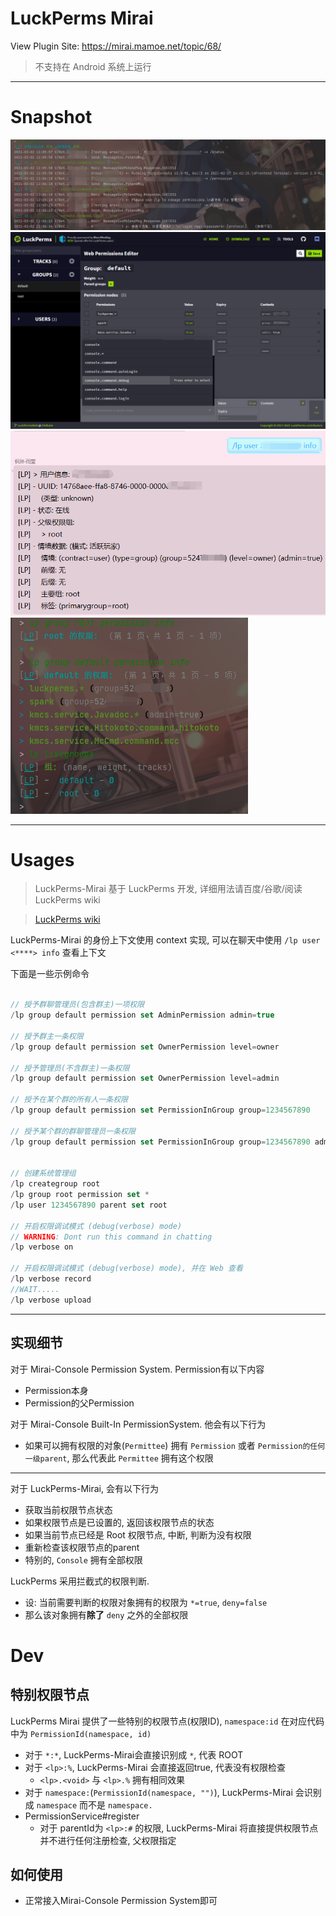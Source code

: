 # LuckPerms Mirai

View Plugin Site: https://mirai.mamoe.net/topic/68/

> 不支持在 Android 系统上运行

----

# Snapshot

![0.png](.images/0.png)
![1.png](.images/1.png)
![2.png](.images/2.png)
![3.png](.images/3.png)

---

# Usages

> LuckPerms-Mirai 基于 LuckPerms 开发, 详细用法请百度/谷歌/阅读 LuckPerms wiki

> [LuckPerms wiki](https://luckperms.net/wiki)

LuckPerms-Mirai 的身份上下文使用 context 实现, 可以在聊天中使用
`/lp user <****> info` 查看上下文

下面是一些示例命令

```kotlin

// 授予群聊管理员(包含群主)一项权限
/lp group default permission set AdminPermission admin=true

// 授予群主一条权限
/lp group default permission set OwnerPermission level=owner

// 授予管理员(不含群主)一条权限
/lp group default permission set OwnerPermission level=admin

// 授予在某个群的所有人一条权限
/lp group default permission set PermissionInGroup group=1234567890

// 授予某个群的群聊管理员一条权限
/lp group default permission set PermissionInGroup group=1234567890 admin=true


// 创建系统管理组
/lp creategroup root
/lp group root permission set *
/lp user 1234567890 parent set root

// 开启权限调试模式 (debug(verbose) mode)
// WARNING: Dont run this command in chatting
/lp verbose on

// 开启权限调试模式 (debug(verbose) mode), 并在 Web 查看
/lp verbose record
//WAIT.....
/lp verbose upload

```

----

## 实现细节

对于 Mirai-Console Permission System. Permission有以下内容
- Permission本身
- Permission的父Permission

对于 Mirai-Console Built-In PermissionSystem. 他会有以下行为

- 如果可以拥有权限的对象(`Permittee`) 拥有
 `Permission` 或者 `Permission的任何一级parent`,
  那么代表此 `Permittee` 拥有这个权限

---

对于 LuckPerms-Mirai, 会有以下行为
- 获取当前权限节点状态
- 如果权限节点是已设置的, 返回该权限节点的状态
- 如果当前节点已经是 Root 权限节点, 中断, 判断为没有权限
- 重新检查该权限节点的parent
- 特别的, `Console` 拥有全部权限

LuckPerms 采用拦截式的权限判断.
- 设: 当前需要判断的权限对象拥有的权限为 `*=true`, `deny=false`
- 那么该对象拥有**除了** `deny` 之外的全部权限

# Dev

## 特别权限节点
LuckPerms Mirai 提供了一些特别的权限节点(权限ID), `namespace:id` 在对应代码中为 `PermissionId(namespace, id)`
- 对于 `*:*`, LuckPerms-Mirai会直接识别成 `*`, 代表 ROOT
- 对于 `<lp>:%`, LuckPerms-Mirai 会直接返回true, 代表没有权限检查
  - `<lp>.<void>` 与 `<lp>.%` 拥有相同效果
- 对于 `namespace:`(`PermissionId(namespace, "")`),
  LuckPerms-Mirai 会识别成 `namespace` 而不是 `namespace.`
- PermissionService#register
    - 对于 parentId为 `<lp>:#` 的权限,
      LuckPerms-Mirai 将直接提供权限节点并不进行任何注册检查,
      父权限指定

## 如何使用
- 正常接入Mirai-Console Permission System即可

